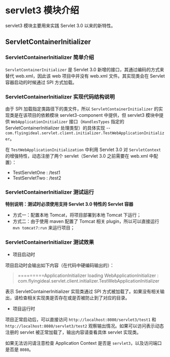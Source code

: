 # servlet3 模块介绍

servlet3 模块主要用来实践 Servlet 3.0 以来的新特性。

## ServletContainerInitializer

### ServletContainerInitializer 简单介绍
`ServletContainerInitializer` 是 Servlet 3.0 新增的接口，其通过编码的方式来替代 web.xml，因此该 web 项目中并没有 web.xml 文件。其实现类会在 Servlet 容器启动的时候通过 SPI 方式加载。

### ServletContainerInitializer 实现代码结构说明
由于 SPI 加载指定类路径下的类文件，所以 `ServletContainerInitializer` 的实现类是在该项目的依赖模块 servlet3-component 中提供，但 servlet3 模块中提供 `WebApplicationInitializer` 接口（`HandlesTypes` 指定的 ServletContainerInitializer 处理类型）的具体实现 -- `com.flyingideal.servlet.client.initializer.TestWebApplicationInitializer`。

在 `TestWebApplicationInitialization` 中利用 Servlet 3.0 对 `ServletContext` 的增强特性，动态注册了两个 servlet（Servlet 3.0 之前需要在 web.xml 中配置）：
- TestServletOne : /test1
- TestServletTwo : /test2

### ServletContainerInitializer 测试运行

**特别说明：测试时必须使用支持 Servlet 3.0 特性的 Servlet 容器**

- 方式一：配置本地 Tomcat，将项目部署到本地 Tomcat 下运行；
- 方式二：由于使用 maven 配置了 Tomcat 相关 plugin，所以可以直接运行 `mvn tomcat7:run` 来运行项目；

### ServletContainerInitializer 测试效果

- 项目启动时

项目启动时会输出如下内容（在代码中硬编码输出的）：

> =========ApplicationInitializer loading WebApplicationInitializer : com.flyingideal.servlet.client.initializer.TestWebApplicationInitializer

表示 ServletContainerInitializer 实现类通过 SPI 方式被加载了。如果没有相关输出，请检查相关实现类是否存在或是否被防止到了对应的目录。

- 项目运行时

项目正常启动后，可以直接访问 `http://localhost:8080/servlet3/test1` 和 `http://localhost:8080/servlet3/test2` 观察输出情况。如果可以访问表示动态注册的 servlet 被正常加载了，输出内容请查看具体 servlet 实现类。

如果无法访问请注意检查 Application Context 是否是 `servlet3`，以及访问端口是否是 `8080`。